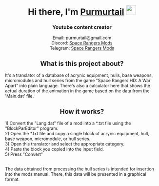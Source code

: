 <h1 align="center">Hi there, I'm <a href="https://www.youtube.com/c/PurMurTail" target="_blank">Purmurtail</a>
<img src="https://github.com/blackcater/blackcater/raw/main/images/Hi.gif" height="32"/></h1>
<h3 align="center">Youtube content creator</h3>
<div align="center"><img src="https://yt3.googleusercontent.com/px9lo8w6LzTbH_zHnc8IvRFpL5593lEVfD5901wImMtprHv62DT8DwQS2z3iOVOj7r1YB6VtHw=s160-c-k-c0x00ffffff-no-rj" alt=""></div>
<div align="center">Email: purmurtail@gmail.com</div>
<div align="center">Discord: <a href="https://discord.gg/8u2pSsa" target="_blank">Space Rangers Mods</a></div>
<div align="center">Telegram: <a href="https://t.me/spacerangersmods" target="_blank">Space Rangers Mods</a></div>

<h2 align="center">What is this project about?</h2>
It's a translator of a database of acrynic equipment, hulls, base weapons, micromodules and hull series from the game "Space Rangers HD: A War Apart" into plain language.
There's also a calculator here that shows the actual duration of the animation in the game based on the data from the 'Main.dat' file.
<h2 align="center">How it works?</h2>
1) Convert the "Lang.dat" file of a mod into a *.txt file using the "BlockParEditor" program.<br>
2) Open the *.txt file and copy a single block of acrynic equipment, hull, base weapon, micromodule, or hull series.<br>
3) Open this translator and select the appropriate category.<br>
4) Paste the block you copied into the input field.<br>
5) Press "Convert"<br><br>

The data obtained from processing the hull series is intended for insertion into the mods manual. There, this data will be presented in a graphical format.


